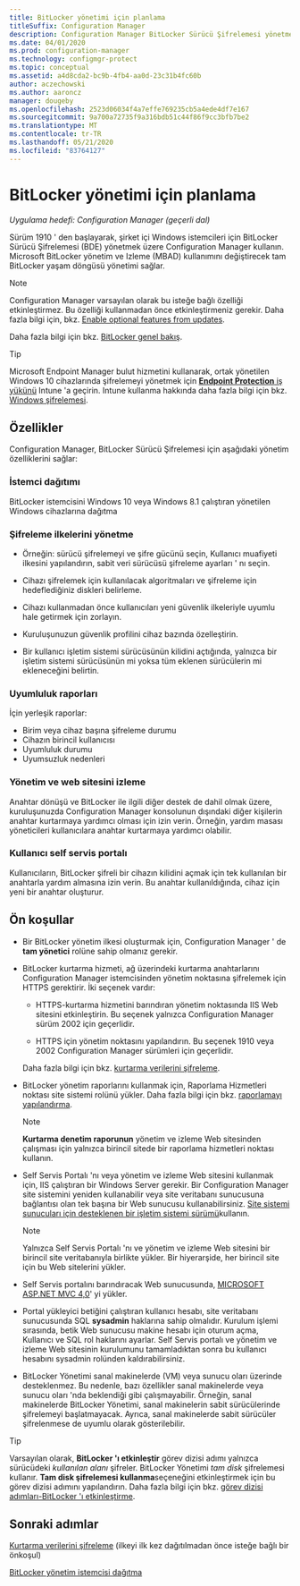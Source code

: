 ```yaml
---
title: BitLocker yönetimi için planlama
titleSuffix: Configuration Manager
description: Configuration Manager BitLocker Sürücü Şifrelemesi yönetmeyi planlayın
ms.date: 04/01/2020
ms.prod: configuration-manager
ms.technology: configmgr-protect
ms.topic: conceptual
ms.assetid: a4d8cda2-bc9b-4fb4-aa0d-23c31b4fc60b
author: aczechowski
ms.author: aaroncz
manager: dougeby
ms.openlocfilehash: 2523d06034f4a7effe769235cb5a4ede4df7e167
ms.sourcegitcommit: 9a700a72735f9a316bdb51c44f86f9cc3bfb7be2
ms.translationtype: MT
ms.contentlocale: tr-TR
ms.lasthandoff: 05/21/2020
ms.locfileid: "83764127"
---
```

# <a name="plan-for-bitlocker-management"></a>BitLocker yönetimi için planlama

*Uygulama hedefi: Configuration Manager (geçerli dal)*

<!-- 3601034 -->

Sürüm 1910 ' den başlayarak, şirket içi Windows istemcileri için BitLocker Sürücü Şifrelemesi (BDE) yönetmek üzere Configuration Manager kullanın. Microsoft BitLocker yönetim ve Izleme (MBAD) kullanımını değiştirecek tam BitLocker yaşam döngüsü yönetimi sağlar.

> [!Note]  
> Configuration Manager varsayılan olarak bu isteğe bağlı özelliği etkinleştirmez. Bu özelliği kullanmadan önce etkinleştirmeniz gerekir. Daha fazla bilgi için, bkz. [Enable optional features from updates](../../core/servers/manage/install-in-console-updates.md#bkmk_options).  

Daha fazla bilgi için bkz. [BitLocker genel bakış](https://docs.microsoft.com/windows/security/information-protection/bitlocker/bitlocker-overview).

> [!TIP]
> Microsoft Endpoint Manager bulut hizmetini kullanarak, ortak yönetilen Windows 10 cihazlarında şifrelemeyi yönetmek için [ **Endpoint Protection** iş yükünü](../../comanage/workloads.md#endpoint-protection) Intune 'a geçirin. Intune kullanma hakkında daha fazla bilgi için bkz. [Windows şifrelemesi](/intune/protect/endpoint-protection-windows-10#windows-encryption).

## <a name="features"></a>Özellikler

Configuration Manager, BitLocker Sürücü Şifrelemesi için aşağıdaki yönetim özelliklerini sağlar:

### <a name="client-deployment"></a>İstemci dağıtımı

BitLocker istemcisini Windows 10 veya Windows 8.1 çalıştıran yönetilen Windows cihazlarına dağıtma

### <a name="manage-encryption-policies"></a>Şifreleme ilkelerini yönetme

- Örneğin: sürücü şifrelemeyi ve şifre gücünü seçin, Kullanıcı muafiyeti ilkesini yapılandırın, sabit veri sürücüsü şifreleme ayarları ' nı seçin.

- Cihazı şifrelemek için kullanılacak algoritmaları ve şifreleme için hedeflediğiniz diskleri belirleme.

- Cihazı kullanmadan önce kullanıcıları yeni güvenlik ilkeleriyle uyumlu hale getirmek için zorlayın.

- Kuruluşunuzun güvenlik profilini cihaz bazında özelleştirin.

- Bir kullanıcı işletim sistemi sürücüsünün kilidini açtığında, yalnızca bir işletim sistemi sürücüsünün mi yoksa tüm eklenen sürücülerin mi ekleneceğini belirtin.

### <a name="compliance-reports"></a>Uyumluluk raporları

İçin yerleşik raporlar:

- Birim veya cihaz başına şifreleme durumu
- Cihazın birincil kullanıcısı
- Uyumluluk durumu
- Uyumsuzluk nedenleri

### <a name="administration-and-monitoring-website"></a>Yönetim ve web sitesini izleme

Anahtar dönüşü ve BitLocker ile ilgili diğer destek de dahil olmak üzere, kuruluşunuzda Configuration Manager konsolunun dışındaki diğer kişilerin anahtar kurtarmaya yardımcı olması için izin verin. Örneğin, yardım masası yöneticileri kullanıcılara anahtar kurtarmaya yardımcı olabilir.

### <a name="user-self-service-portal"></a>Kullanıcı self servis portalı

Kullanıcıların, BitLocker şifreli bir cihazın kilidini açmak için tek kullanılan bir anahtarla yardım almasına izin verin. Bu anahtar kullanıldığında, cihaz için yeni bir anahtar oluşturur.

## <a name="prerequisites"></a>Ön koşullar

- Bir BitLocker yönetim ilkesi oluşturmak için, Configuration Manager ' de **tam yönetici** rolüne sahip olmanız gerekir.

- BitLocker kurtarma hizmeti, ağ üzerindeki kurtarma anahtarlarını Configuration Manager istemcisinden yönetim noktasına şifrelemek için HTTPS gerektirir. İki seçenek vardır:

  - HTTPS-kurtarma hizmetini barındıran yönetim noktasında IIS Web sitesini etkinleştirin. Bu seçenek yalnızca Configuration Manager sürüm 2002 için geçerlidir.<!-- 5925660 -->

  - HTTPS için yönetim noktasını yapılandırın. Bu seçenek 1910 veya 2002 Configuration Manager sürümleri için geçerlidir.

  Daha fazla bilgi için bkz. [kurtarma verilerini şifreleme](../deploy-use/bitlocker/encrypt-recovery-data.md).

- BitLocker yönetim raporlarını kullanmak için, Raporlama Hizmetleri noktası site sistemi rolünü yükler. Daha fazla bilgi için bkz. [raporlamayı yapılandırma](../../core/servers/manage/configuring-reporting.md).

    > [!NOTE]
    > **Kurtarma denetim raporunun** yönetim ve izleme Web sitesinden çalışması için yalnızca birincil sitede bir raporlama hizmetleri noktası kullanın.

- Self Servis Portalı 'nı veya yönetim ve izleme Web sitesini kullanmak için, IIS çalıştıran bir Windows Server gerekir. Bir Configuration Manager site sistemini yeniden kullanabilir veya site veritabanı sunucusuna bağlantısı olan tek başına bir Web sunucusu kullanabilirsiniz. [Site sistemi sunucuları için desteklenen bir işletim sistemi sürümü](../../core/plan-design/configs/supported-operating-systems-for-site-system-servers.md)kullanın.

    > [!NOTE]
    > Yalnızca Self Servis Portalı 'nı ve yönetim ve izleme Web sitesini bir birincil site veritabanıyla birlikte yükler. Bir hiyerarşide, her birincil site için bu Web sitelerini yükler.

- Self Servis portalını barındıracak Web sunucusunda, [MICROSOFT ASP.NET MVC 4,0](https://docs.microsoft.com/aspnet/mvc/mvc4)' yi yükler.

- Portal yükleyici betiğini çalıştıran kullanıcı hesabı, site veritabanı sunucusunda SQL **sysadmin** haklarına sahip olmalıdır. Kurulum işlemi sırasında, betik Web sunucusu makine hesabı için oturum açma, Kullanıcı ve SQL rol haklarını ayarlar. Self Servis portalı ve yönetim ve izleme Web sitesinin kurulumunu tamamladıktan sonra bu kullanıcı hesabını sysadmin rolünden kaldırabilirsiniz.

- BitLocker Yönetimi sanal makinelerde (VM) veya sunucu oları üzerinde desteklenmez. Bu nedenle, bazı özellikler sanal makinelerde veya sunucu oları 'nda beklendiği gibi çalışmayabilir. Örneğin, sanal makinelerde BitLocker Yönetimi, sanal makinelerin sabit sürücülerinde şifrelemeyi başlatmayacak. Ayrıca, sanal makinelerde sabit sürücüler şifrelenmese de uyumlu olarak gösterilebilir.

> [!TIP]
> Varsayılan olarak, **BitLocker 'ı etkinleştir** görev dizisi adımı yalnızca sürücüdeki *kullanılan alanı* şifreler. BitLocker Yönetimi *tam disk* şifrelemesi kullanır. **Tam disk şifrelemesi kullanma**seçeneğini etkinleştirmek için bu görev dizisi adımını yapılandırın. Daha fazla bilgi için bkz. [görev dizisi adımları-BitLocker 'ı etkinleştirme](../../osd/understand/task-sequence-steps.md#BKMK_EnableBitLocker).

## <a name="next-steps"></a>Sonraki adımlar

[Kurtarma verilerini şifreleme](../deploy-use/bitlocker/encrypt-recovery-data.md) (ilkeyi ilk kez dağıtılmadan önce isteğe bağlı bir önkoşul)

[BitLocker yönetim istemcisi dağıtma](../deploy-use/bitlocker/deploy-management-agent.md)

